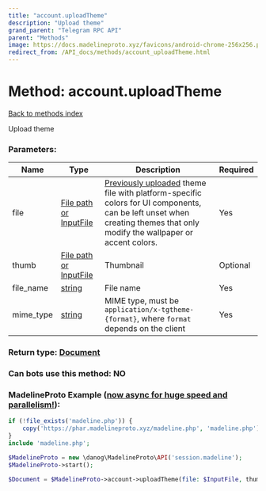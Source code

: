 ```yaml
---
title: "account.uploadTheme"
description: "Upload theme"
grand_parent: "Telegram RPC API"
parent: "Methods"
image: https://docs.madelineproto.xyz/favicons/android-chrome-256x256.png
redirect_from: /API_docs/methods/account_uploadTheme.html
---
```

# Method: account.uploadTheme
[Back to methods index](index.html)



Upload theme

### Parameters:

| Name     |    Type       | Description | Required |
|----------|---------------|-------------|----------|
|file|[File path or InputFile](/API_docs/types/InputFile.html) | [Previously uploaded](https://core.telegram.org/api/themes#uploading-theme-files) theme file with platform-specific colors for UI components, can be left unset when creating themes that only modify the wallpaper or accent colors. | Yes|
|thumb|[File path or InputFile](/API_docs/types/InputFile.html) | Thumbnail | Optional|
|file\_name|[string](/API_docs/types/string.html) | File name | Yes|
|mime\_type|[string](/API_docs/types/string.html) | MIME type, must be `application/x-tgtheme-{format}`, where `format` depends on the client | Yes|


### Return type: [Document](/API_docs/types/Document.html)

### Can bots use this method: **NO**


### MadelineProto Example ([now async for huge speed and parallelism!](https://docs.madelineproto.xyz/docs/ASYNC.html)):


```php
if (!file_exists('madeline.php')) {
    copy('https://phar.madelineproto.xyz/madeline.php', 'madeline.php');
}
include 'madeline.php';

$MadelineProto = new \danog\MadelineProto\API('session.madeline');
$MadelineProto->start();

$Document = $MadelineProto->account->uploadTheme(file: $InputFile, thumb: $InputFile, file_name: 'string', mime_type: 'string', );
```

